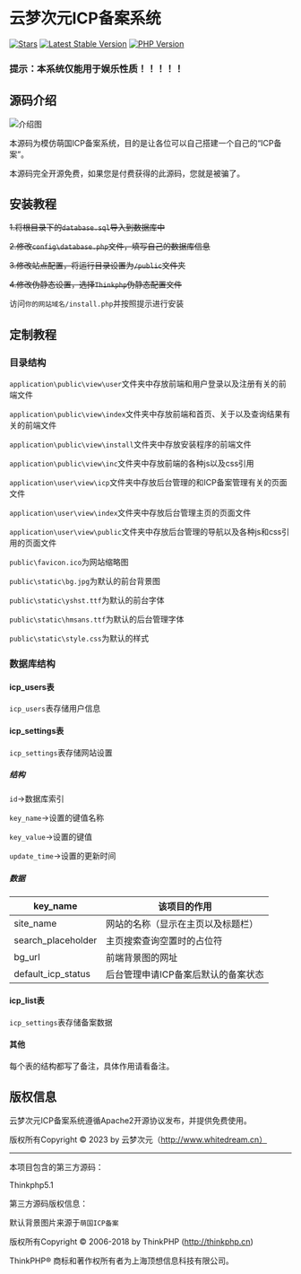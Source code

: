 云梦次元ICP备案系统
===============

[![Stars](https://badgen.net/github/stars/huicat28/yundream-icp?style=flat-square)](https://github.com/huicat28/yundream-icp)
[![Latest Stable Version](https://badgen.net/github/release/huicat28/yundream-icp?style=flat-square)](https://github.com/huicat28/yundream-icp/releases)
[![PHP Version](https://img.shields.io/badge/php-%3E%3D5.6-8892BF.svg?style=flat-square)](http://www.php.net/)

### 提示：本系统仅能用于娱乐性质！！！！！

## 源码介绍

![介绍图](https://github.com/huicat28/yundream-icp/blob/master/README.png?raw=true)

本源码为模仿萌国ICP备案系统，目的是让各位可以自己搭建一个自己的“ICP备案”。

本源码完全开源免费，如果您是付费获得的此源码，您就是被骗了。

## 安装教程

~~1.将根目录下的`database.sql`导入到数据库中~~

~~2.修改`config\database.php`文件，填写自己的数据库信息~~

~~3.修改站点配置，将运行目录设置为`/public`文件夹~~

~~4.修改伪静态设置，选择`Thinkphp`伪静态配置文件~~

访问`你的网站域名/install.php`并按照提示进行安装

## 定制教程

### 目录结构

`application\public\view\user`文件夹中存放前端和用户登录以及注册有关的前端文件

`application\public\view\index`文件夹中存放前端和首页、关于以及查询结果有关的前端文件

`application\public\view\install`文件夹中存放安装程序的前端文件

`application\public\view\inc`文件夹中存放前端的各种js以及css引用

`application\user\view\icp`文件夹中存放后台管理的和ICP备案管理有关的页面文件

`application\user\view\index`文件夹中存放后台管理主页的页面文件

`application\user\view\public`文件夹中存放后台管理的导航以及各种js和css引用的页面文件

`public\favicon.ico`为网站缩略图

`public\static\bg.jpg`为默认的前台背景图

`public\static\yshst.ttf`为默认的前台字体

`public\static\hmsans.ttf`为默认的后台管理字体

`public\static\style.css`为默认的样式

### 数据库结构

#### icp_users表

`icp_users`表存储用户信息

#### icp_settings表

`icp_settings`表存储网站设置

##### 结构

`id`→数据库索引

`key_name`→设置的键值名称

`key_value`→设置的键值

`update_time`→设置的更新时间

##### 数据

| key_name           | 该项目的作用                        |
| ------------------ | ----------------------------------- |
| site_name          | 网站的名称（显示在主页以及标题栏）  |
| search_placeholder | 主页搜索查询空置时的占位符          |
| bg_url             | 前端背景图的网址                    |
| default_icp_status | 后台管理申请ICP备案后默认的备案状态 |

#### icp_list表

`icp_settings`表存储备案数据

#### 其他

每个表的结构都写了备注，具体作用请看备注。

## 版权信息

云梦次元ICP备案系统遵循Apache2开源协议发布，并提供免费使用。

版权所有Copyright © 2023 by 云梦次元（http://www.whitedream.cn）

---

本项目包含的第三方源码：

Thinkphp5.1



第三方源码版权信息：

默认背景图片来源于`萌国ICP备案`

版权所有Copyright © 2006-2018 by ThinkPHP (http://thinkphp.cn)

ThinkPHP® 商标和著作权所有者为上海顶想信息科技有限公司。

